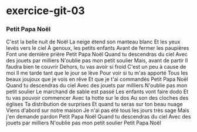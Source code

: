 # exercice-git-03

### Petit Papa Noël

C'est la belle nuit de Noël
La neige étend son manteau blanc
Et les yeux levés vers le ciel
À genoux, les petits enfants
Avant de fermer les paupières
Font une dernière prière
Petit Papa Noël
Quand tu descendras du ciel
Avec des jouets par milliers
N'oublie pas mon petit soulier
Mais, avant de partir
Il faudra bien te couvrir
Dehors, tu vas avoir si froid
C'est un peu à cause de moi
Il me tarde tant que le jour se lève
Pour voir si tu m'as apporté
Tous les beaux joujoux que je vois en rêve
Et que je t'ai commandés
Petit Papa Noël
Quand tu descendras du ciel
Avec des jouets par milliers
N'oublie pas mon petit soulier
Le marchand de sable est passé
Les enfants vont faire dodo
Et tu vas pouvoir commencer
Avec ta hotte sur le dos
Au son des cloches des églises
Ta distribution de surprises
Et quand tu seras sur ton beau nuage
Viens d'abord sur notre maison
Je n'ai pas été tous les jours très sage
Mais j'en demande pardon
Petit Papa Noël
Quand tu descendras du ciel
Avec des jouets par milliers
N'oublie pas mon petit soulier
Petit Papa Noël